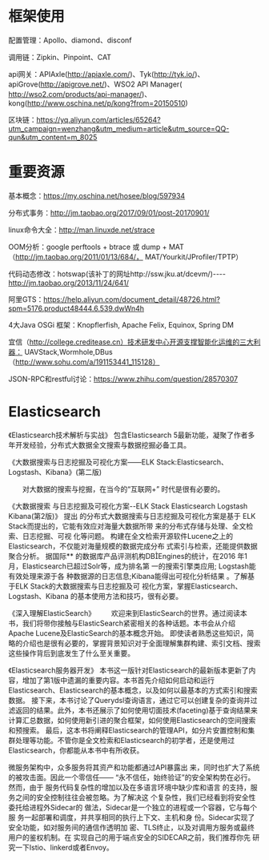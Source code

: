 # 框架使用
配置管理：Apollo、diamond、disconf

调用链：Zipkin、Pinpoint、CAT

api网关：APIAxle(http://apiaxle.com/)、Tyk(http://tyk.io/)、apiGrove(http://apigrove.net/)、WSO2 API Manager( http://wso2.com/products/api-manager/)、kong(http://www.oschina.net/p/kong?from=20150510)

区块链：https://yq.aliyun.com/articles/65264?utm_campaign=wenzhang&utm_medium=article&utm_source=QQ-qun&utm_content=m_8025


# 重要资源

基本概念：https://my.oschina.net/hosee/blog/597934

分布式事务：http://jm.taobao.org/2017/09/01/post-20170901/

linux命令大全：http://man.linuxde.net/strace

OOM分析：google perftools + btrace 或 dump + MAT（http://jm.taobao.org/2011/01/13/684/， MAT/Yourkit/JProfiler/TPTP）

代码动态修改：hotswap(该补丁的网址http://ssw.jku.at/dcevm/)----http://jm.taobao.org/2013/11/24/641/

阿里GTS：https://help.aliyun.com/document_detail/48726.html?spm=5176.product48444.6.539.dwWn4h

4大Java OSGi 框架：Knopflerfish, Apache Felix, Equinox, Spring DM

宜信（http://college.creditease.cn）技术研发中心开源支撑智能化运维的三大利器：   UAVStack,Wormhole,DBus（http://www.sohu.com/a/191153441_115128）

JSON-RPC和restful讨论：https://www.zhihu.com/question/28570307


# Elasticsearch
《Elasticsearch技术解析与实战》
	包含Elasticsearch 5最新功能，凝聚了作者多年开发经验，分布式大数据全文搜索与数据挖掘必备工具。


《大数据搜索与日志挖掘及可视化方案——ELK Stack:Elasticsearch、Logstash、Kibana》(第二版)

　　对大数据的搜索与挖掘，在当今的“互联网+” 时代是很有必要的。


《大数据搜索 与日志挖掘及可视化方案--ELK Stack Elasticsearch Logstash Kibana(第2版)》
	提出 的分布式大数据搜索与日志挖掘及可视化方案是基于 ELK Stack而提出的，它能有效应对海量大数据所带 来的分布式存储与处理、全文检索、日志挖掘、可视 化等问题。
	构建在全文检索开源软件Lucene之上的 Elasticsearch，不仅能对海量规模的数据完成分布 式索引与检索，还能提供数据聚合分析。
	据国际** 的数据库产品评测机构DBEngines的统计，在2016 年1月，Elasticsearch已超过Solr等，成为排名第 一的搜索引擎类应用;
	Logstash能有效处理来源于各 种数据源的日志信息;Kibana能得出可视化分析结果 。了解基于ELK Stack的大数据搜索与日志挖掘及可 视化方案，掌握Elasticsearch、Logstash、Kibana 的基本使用方法和技巧，很有必要。

《深入理解ElasticSearch》
　　欢迎来到ElasticSearch的世界。通过阅读本书，我们将带你接触与ElasticSearch紧密相关的各种话题。本书会从介绍Apache Lucene及ElasticSearch的基本概念开始。
	即使读者熟悉这些知识，简略的介绍也是很有必要的，掌握背景知识对于全面理解集群构建、索引文档、搜索这些操作背后到底发生了什么至关重要。


《Elasticsearch服务器开发》
	本书这一版针对Elasticsearch的最新版本更新了内容，增加了第1版中遗漏的重要内容。本书首先介绍如何启动和运行Elasticsearch、Elasticsearch的基本概念，以及如何以最基本的方式索引和搜索数据。
	接下来，本书讨论了Querydsl查询语言，通过它可以创建复杂的查询并过滤返回的结果。此外，本书还展示了如何使用切面技术(faceting)基于查询结果来计算汇总数据，如何使用新引进的聚合框架，如何使用Elasticsearch的空间搜索和预搜索。
	最后，这本书将阐释Elasticsearch的管理API，如分片安置控制和集群处理等功能。不管你是全文检索和Elasticsearch的初学者，还是使用过Elasticsearch，你都能从本书中有所收获。

微服务架构中，众多服务将其资产和功能都通过API暴露出
来，同时也扩大了系统的被攻击面。因此一个零信任——
“永不信任，始终验证”的安全架构势在必行。然而，由于
服务代码复杂性的增加以及在多语言环境中缺少库和语言
的支持，服务之间的安全控制往往会被忽略。为了解决这
个复杂性，我们已经看到将安全性委托给进程外Sidecar的
做法，Sidecar是一个独立的进程或一个容器，它与每个服
务一起部署和调度，并共享相同的执行上下文、主机和身
份。Sidecar实现了安全功能，如对服务间的通信作透明加
密、TLS终止，以及对调用方服务或最终用户的鉴权机制。在
实现自己的用于端点安全的SIDECAR之前，我们推荐你先
研究一下Istio、linkerd或者Envoy。
